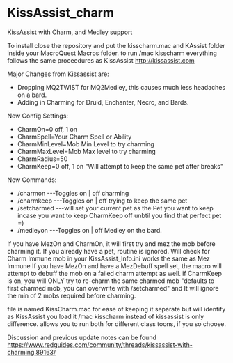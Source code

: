 # KissAssist_charm
KissAssist with Charm, and Medley support


To install close the repository and put the kisscharm.mac and KAssist folder inside your MacroQuest Macros folder. 
to run /mac kisscharm
everything follows the same proceedures as KissAssist http://kissassist.com


Major Changes from Kissassist are:
  * Dropping MQ2TWIST for MQ2Medley, this causes much less headaches on a bard.
  * Adding in Charming for Druid, Enchanter, Necro, and Bards.

New Config Settings:
  * CharmOn=0 off, 1 on
  * CharmSpell=Your Charm Spell or Ability
  * CharmMinLevel=Mob Min Level to try charming
  * CharmMaxLevel=Mob Max level to try charming
  * CharmRadius=50
  * CharmKeep=0 off, 1 on "Will attempt to keep the same pet after breaks"

New Commands:
  * /charmon    ---Toggles on | off charming
  * /charmkeep  ---Toggles on | off trying to keep the same pet
  * /setcharmed ---will set your current pet as the Pet you want to keep incase you want to keep CharmKeep off unbtil you find that perfect pet =)
  * /medleyon   ---Toggles on | off Medley on the bard. 

If you have MezOn and CharmOn, it will first try and mez the mob before charming it.
If you already have a pet, routine is ignored.
Will check for Charm Immune mob in your KissAssist_Info.ini works the same as Mez Immune
If you have MezOn and have a MezDebuff spell set, the macro will attempt to debuff the mob on a failed charm attempt as well.
if CharmKeep is on, you will ONLY try to re-charm the same charmed mob "defaults to first charmed mob, you can overwrite with /setcharmed" and It will ignore the min of 2 mobs required before charming.

file is named KissCharm.mac for ease of keeping it separate but will identify as KissAssist
you load it /mac kisscharm instead of kissassist is only difference.
allows you to run both for different class toons, if you so choose.  

Discussion and previous update notes can be found
https://www.redguides.com/community/threads/kissassist-with-charming.89163/
